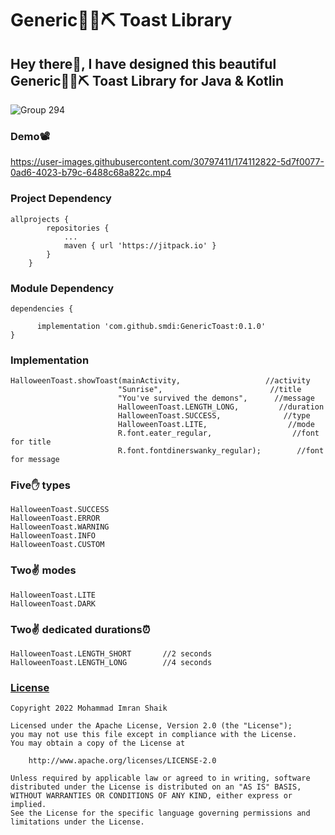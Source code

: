 # Generic💎🔮⛏ Toast Library

## Hey there👋, I have designed this beautiful Generic💎🔮⛏ Toast Library for Java & Kotlin

![Group 294](https://user-images.githubusercontent.com/30797411/174608282-8dd4e674-e23b-4d2b-b78c-468092c44328.svg)

### Demo📽

https://user-images.githubusercontent.com/30797411/174112822-5d7f0077-0ad6-4023-b79c-6488c68a822c.mp4

### Project Dependency

```
allprojects {
		repositories {
			...
			maven { url 'https://jitpack.io' }
		}
	}
```

### Module Dependency

```
dependencies {

	  implementation 'com.github.smdi:GenericToast:0.1.0'
}

```

### Implementation

```
HalloweenToast.showToast(mainActivity,                   //activity
                        "Sunrise",                        //title
                        "You've survived the demons",      //message
                        HalloweenToast.LENGTH_LONG,         //duration
                        HalloweenToast.SUCCESS,              //type
                        HalloweenToast.LITE,                  //mode
                        R.font.eater_regular,                  //font for title 
                        R.font.fontdinerswanky_regular);        //font for message
```

### Five✋ types

```
HalloweenToast.SUCCESS
HalloweenToast.ERROR
HalloweenToast.WARNING
HalloweenToast.INFO
HalloweenToast.CUSTOM
```

### Two✌ modes

```
HalloweenToast.LITE
HalloweenToast.DARK
```

### Two✌ dedicated durations⏰

```
HalloweenToast.LENGTH_SHORT       //2 seconds
HalloweenToast.LENGTH_LONG        //4 seconds
```

### [License](http://www.apache.org/licenses/LICENSE-2.0)

```
Copyright 2022 Mohammad Imran Shaik

Licensed under the Apache License, Version 2.0 (the "License");
you may not use this file except in compliance with the License.
You may obtain a copy of the License at

	http://www.apache.org/licenses/LICENSE-2.0

Unless required by applicable law or agreed to in writing, software
distributed under the License is distributed on an "AS IS" BASIS,
WITHOUT WARRANTIES OR CONDITIONS OF ANY KIND, either express or implied.
See the License for the specific language governing permissions and
limitations under the License.
```
